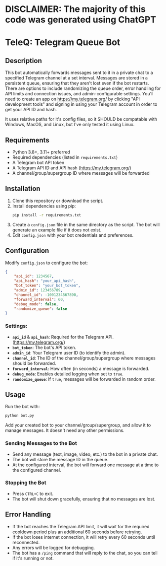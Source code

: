 # DISCLAIMER: The majority of this code was generated using ChatGPT
# TeleQ: Telegram Queue Bot

## Description
This bot automatically forwards messages sent to it in a private chat to a specified Telegram channel at a set interval. Messages are stored in a persistent queue, ensuring that they aren't lost even if the bot restarts. There are options to include randomizing the queue order, error handling for API limits and connection issues, and admin-configurable settings. You'll need to create an app on https://my.telegram.org/ by clicking "API development tools" and signing in using your Telegram account in order to get your API ID and hash.

It uses relative paths for it's config files, so it SHOULD be compatable with Windows, MacOS, and Linux, but I've only tested it using Linux.

## Requirements
- Python 3.8+, 3.11+ preferred
- Required dependencies (listed in `requirements.txt`)
- A Telegram bot API token
- A Telegram API ID and API hash (https://my.telegram.org/)
- A channel/group/supergroup ID where messages will be forwarded

## Installation
1. Clone this repository or download the script.
2. Install dependencies using pip:
   ```sh
   pip install -r requirements.txt
   ```
3. Create a `config.json` file in the same directory as the script. The bot will generate an example file if it does not exist.
4. Edit `config.json` with your bot credentials and preferences.

## Configuration
Modify `config.json` to configure the bot:
```json
{
    "api_id": 1234567,
    "api_hash": "your_api_hash",
    "bot_token": "your_bot_token",
    "admin_id": 123456789,
    "channel_id": -1001234567890,
    "forward_interval": 60,
    "debug_mode": false,
    "randomize_queue": false
}
```
### Settings:
- **`api_id`** & **`api_hash`**: Required for the Telegram API. (https://my.telegram.org/)
- **`bot_token`**: The bot's API token.
- **`admin_id`**: Your Telegram user ID (to identify the admin).
- **`channel_id`**: The ID of the channel/group/supergroup where messages should be forwarded.
- **`forward_interval`**: How often (in seconds) a message is forwarded.
- **`debug_mode`**: Enables detailed logging when set to `true`.
- **`randomize_queue`**: If `true`, messages will be forwarded in random order.

## Usage
Run the bot with:
```sh
python bot.py
```
Add your created bot to your channel/group/supergroup, and allow it to manage messages. It doesn't need any other permissions.

### Sending Messages to the Bot
- Send any message (text, image, video, etc.) to the bot in a private chat.
- The bot will store the message ID in the queue.
- At the configured interval, the bot will forward one message at a time to the configured channel.

### Stopping the Bot
- Press `CTRL+C` to exit.
- The bot will shut down gracefully, ensuring that no messages are lost.

## Error Handling
- If the bot reaches the Telegram API limit, it will wait for the required cooldown period plus an additional 60 seconds before retrying.
- If the bot loses internet connection, it will retry every 60 seconds until reconnected.
- Any errors will be logged for debugging.
- The bot has a `/ping` command that will reply to the chat, so you can tell if it's running or not.
